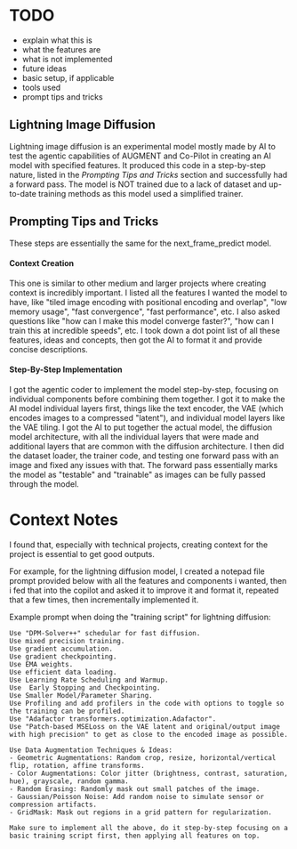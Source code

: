 

# TODO

- explain what this is
- what the features are
- what is not implemented
- future ideas
- basic setup, if applicable
- tools used
- prompt tips and tricks

## Lightning Image Diffusion

Lightning image diffusion is an experimental model mostly made by AI to test the agentic capabilities of AUGMENT and Co-Pilot in creating an AI model with specified features.
It produced this code in a step-by-step nature, listed in the *Prompting Tips and Tricks* section and successfully had a forward pass.
The model is NOT trained due to a lack of dataset and up-to-date training methods as this model used a simplified trainer.

## Prompting Tips and Tricks

These steps are essentially the same for the next_frame_predict model.

#### **Context Creation**
This one is similar to other medium and larger projects where creating context is incredibly important.
I listed all the features I wanted the model to have, like "tiled image encoding with positional encoding and overlap", "low memory usage", "fast convergence", "fast performance", etc.
I also asked questions like "how can I make this model converge faster?", "how can I train this at incredible speeds", etc.
I took down a dot point list of all these features, ideas and concepts, then got the AI to format it and provide concise descriptions.

#### **Step-By-Step Implementation**
I got the agentic coder to implement the model step-by-step, focusing on individual components before combining them together.
I got it to make the AI model individual layers first, things like the text encoder, the VAE (which encodes images to a compressed "latent"), and individual model layers like the VAE tiling.
I got the AI to put together the actual model, the diffusion model architecture, with all the individual layers that were made and additional layers that are common with the diffusion architecture.
I then did the dataset loader, the trainer code, and testing one forward pass with an image and fixed any issues with that. The forward pass essentially marks the model as "testable" and "trainable" as images can be fully passed through the model.

# Context Notes

I found that, especially with technical projects, creating context for the project is essential to get good outputs.

For example, for the lightning diffusion model, I created a notepad file prompt provided below with all the features and components i wanted,
then i fed that into the copilot and asked it to improve it and format it, repeated that a few times, then incrementally implemented it.

Example prompt when doing the "training script" for lightning diffusion:
```
Use "DPM-Solver++" schedular for fast diffusion.
Use mixed precision training.
Use gradient accumulation.
Use gradient checkpointing.
Use EMA weights.
Use efficient data loading.
Use Learning Rate Scheduling and Warmup.
Use  Early Stopping and Checkpointing.
Use Smaller Model/Parameter Sharing.
Use Profiling and add profilers in the code with options to toggle so the training can be profiled.
Use "Adafactor transformers.optimization.Adafactor".
Use "Patch-based MSELoss on the VAE latent and original/output image with high precision" to get as close to the encoded image as possible.

Use Data Augmentation Techniques & Ideas:
- Geometric Augmentations: Random crop, resize, horizontal/vertical flip, rotation, affine transforms.
- Color Augmentations: Color jitter (brightness, contrast, saturation, hue), grayscale, random gamma.
- Random Erasing: Randomly mask out small patches of the image.
- Gaussian/Poisson Noise: Add random noise to simulate sensor or compression artifacts.
- GridMask: Mask out regions in a grid pattern for regularization.

Make sure to implement all the above, do it step-by-step focusing on a basic training script first, then applying all features on top.
```
